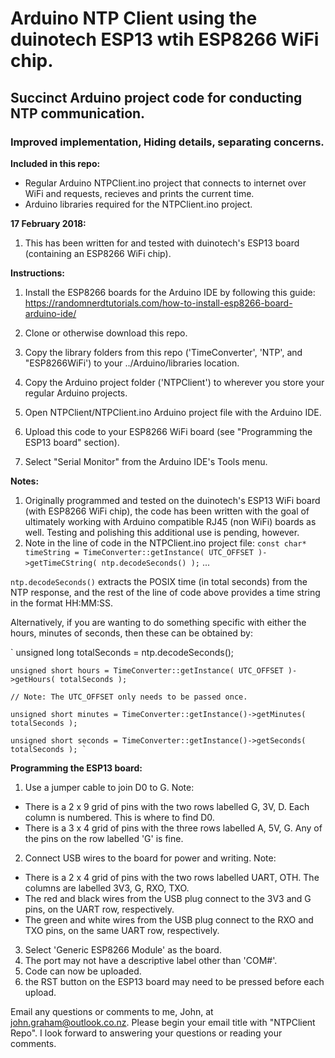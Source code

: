 # Arduino NTP Client using the duinotech ESP13 wtih ESP8266 WiFi chip.
## Succinct Arduino project code for conducting NTP communication.
### Improved implementation, Hiding details, separating concerns.

**Included in this repo:**
- Regular Arduino NTPClient.ino project that connects to internet over WiFi and requests, recieves and prints the current time.
- Arduino libraries required for the NTPClient.ino project.

**17 February 2018:**  
1. This has been written for and tested with duinotech's ESP13 board (containing an ESP8266 WiFi chip).

**Instructions:**
1. Install the ESP8266 boards for the Arduino IDE by following this guide: https://randomnerdtutorials.com/how-to-install-esp8266-board-arduino-ide/

2. Clone or otherwise download this repo.

3. Copy the library folders from this repo ('TimeConverter', 'NTP', and "ESP8266WiFi') to your ../Arduino/libraries location.
4. Copy the Arduino project folder ('NTPClient') to wherever you store your regular Arduino projects.

5. Open NTPClient/NTPClient.ino Arduino project file with the Arduino IDE.
6. Upload this code to your ESP8266 WiFi board (see "Programming the ESP13 board" section).
7. Select "Serial Monitor" from the Arduino IDE's Tools menu.

**Notes:**
1. Originally programmed and tested on the duinotech's ESP13 WiFi board (with ESP8266 WiFi chip), the code has been written with the goal of ultimately working with Arduino compatible RJ45 (non WiFi) boards as well. Testing and polishing this additional use is pending, however.
2. Note in the line of code in the NTPClient.ino project file: `const char* timeString = TimeConverter::getInstance( UTC_OFFSET )->getTimeCString( ntp.decodeSeconds() );` ...

  `ntp.decodeSeconds()` extracts the POSIX time (in total seconds) from the NTP response, and the rest of the line of code above provides a time string in the format HH:MM:SS.
  
  Alternatively, if you are wanting to do something specific with either the hours, minutes of seconds, then these can be obtained by:
  
  ` unsigned long totalSeconds = ntp.decodeSeconds();
  
    unsigned short hours = TimeConverter::getInstance( UTC_OFFSET )->getHours( totalSeconds );
    
    // Note: The UTC_OFFSET only needs to be passed once.
    
    unsigned short minutes = TimeConverter::getInstance()->getMinutes( totalSeconds );
    
    unsigned short seconds = TimeConverter::getInstance()->getSeconds( totalSeconds ); `
 
**Programming the ESP13 board:**
1. Use a jumper cable to join D0 to G. Note:
  - There is a 2 x 9 grid of pins with the two rows labelled G, 3V, D. Each column is numbered. This is where to find D0.
  - There is a 3 x 4 grid of pins with the three rows labelled A, 5V, G. Any of the pins on the row labelled 'G' is fine.
2. Connect USB wires to the board for power and writing. Note:
  - There is a 2 x 4 grid of pins with the two rows labelled UART, OTH. The columns are labelled 3V3, G, RXO, TXO.
  - The red and black wires from the USB plug connect to the 3V3 and G pins, on the UART row, respectively.
  - The green and white wires from the USB plug connect to the RXO and TXO pins, on the same UART row, respectively.
3. Select 'Generic ESP8266 Module' as the board.
4. The port may not have a descriptive label other than 'COM#'.
5. Code can now be uploaded.
6. the RST button on the ESP13 board may need to be pressed before each upload.

Email any questions or comments to me, John, at john.graham@outlook.co.nz. Please begin your email title with "NTPClient Repo".
I look forward to answering your questions or reading your comments.
